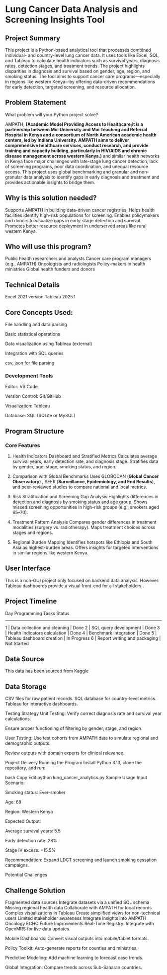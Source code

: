 # Lung Cancer Data Analysis and Screening Insights Tool

## Project Summary
This project is a Python-based analytical tool that processes combined individual- and country-level lung cancer data. It uses tools like Excel, SQL, and Tableau to calculate health indicators such as survival years, diagnosis rates, detection stages, and treatment trends. The project highlights disparities in diagnosis and survival based on gender, age, region, and smoking status. The tool aims to support cancer care programs—especially in regions like western Kenya—by offering data-driven recommendations for early detection, targeted screening, and resource allocation.

## Problem Statement
What problem will your Python project solve?

AMPATH, **(Academic Model Providing Access to Healthcare;it is a partnership between Moi University and Moi Teaching and Referral Hospital in Kenya and a consortium of North American academic health centers, led by Indiana University. AMPATH aims to deliver comprehensive healthcare services, conduct research, and provide training and capacity building, particularly in HIV/AIDS and chronic disease management across western Kenya.)** and similar health networks in Kenya face major challenges with late-stage lung cancer detection, lack of screening programs, poor data coordination, and unequal resource access. This project uses global benchmarking and granular and non-granular data analysis to identify gaps in early diagnosis and treatment and provides actionable insights to bridge them.

## Why is this solution needed?
Supports AMPATH in building data-driven cancer registries.
Helps health facilities identify high-risk populations for screening.
Enables policymakers and donors to visualize gaps in early-stage detection and survival.
Promotes better resource deployment in underserved areas like rural western Kenya.

## Who will use this program?
Public health researchers and analysts
Cancer care program managers (e.g., AMPATH)
Oncologists and radiologists
Policy-makers in health ministries
Global health funders and donors

## Technical Details
Excel 2021 version
Tableau 2025.1

## Core Concepts Used:

File handling and data parsing

Basic statistical operations

Data visualization using Tableau (external)

Integration with SQL queries

csv, json for file parsing

### Development Tools
Editor: VS Code

Version Control: Git/GitHub

Visualization: Tableau

Database: SQL (SQLite or MySQL)

## Program Structure
### Core Features
1. Health Indicators Dashboard and Stratified Metrics
Calculates average survival years, early detection rate, and diagnosis stage.
Stratifies data by gender, age, stage, smoking status, and region.

2. Comparison with Global Benchmarks
Uses GLOBOCAN (**Global Cancer Observatory**) , SEER (**Surveillance, Epidemiology, and End Results**), and peer-reviewed studies to compare national and local metrics.

3. Risk Stratification and Screening Gap Analysis
Highlights differences in detection and diagnosis by smoking status and age group.
Shows missed screening opportunities in high-risk groups (e.g., smokers aged 65–70).

4. Treatment Pattern Analysis
Compares gender differences in treatment modalities (surgery vs. radiotherapy).
Maps treatment choices across stages and regions.

5. Regional Burden Mapping
Identifies hotspots like Ethiopia and South Asia as highest-burden areas.
Offers insights for targeted interventions in similar regions like western Kenya.

## User Interface
This is a non-GUI project only  focused on backend data analysis.
However:
Tableau dashboards provide a visual front-end for all stakeholders .
## Project Timeline
Day	Programming Tasks	Status
_________________________________________
1 |	Data collection and cleaning | Done
2 |	SQL query development |	Done
3 |	Health Indicators calculation |	Done
4	| Benchmark integration |	Done
5	| Tableau dashboard creation |	In Progress
6	| Report writing and packaging	| Not Started
## Data Source 
This data has been sourced from Kaggle 
## Data Storage
CSV files for raw patient records.
SQL database for country-level metrics.
Tableau for interactive dashboards.


Testing Strategy
Unit Testing:
Verify correct diagnosis rate and survival year calculations.

Ensure proper functioning of filtering by gender, stage, and region.

User Testing:
Use test cohorts from AMPATH data to simulate regional and demographic outputs.

Review outputs with domain experts for clinical relevance.

Project Delivery
Running the Program
Install Python 3.13, clone the repository, and run:

bash
Copy
Edit
python lung_cancer_analytics.py
Sample Usage
Input Scenario:

Smoking status: Ever-smoker

Age: 68

Region: Western Kenya

Expected Output:

Average survival years: 5.5

Early detection rate: 28%

Stage IV excess: +15.5%

Recommendation: Expand LDCT screening and launch smoking cessation campaigns.

Potential Challenges

## Challenge	Solution
Fragmented data sources	Integrate datasets via a unified SQL schema
Missing regional health data	Collaborate with AMPATH for local records
Complex visualizations in Tableau	Create simplified views for non-technical users
Limited stakeholder awareness	Integrate insights into AMPATH Oncology ECHO
Future Improvements
Real-Time Registry: Integrate with OpenMRS for live data updates.

Mobile Dashboards: Convert visual outputs into mobile/tablet formats.

Policy Toolkit: Auto-generate reports for counties and ministries.

Predictive Modeling: Add machine learning to forecast case trends.

Global Integration: Compare trends across Sub-Saharan countries.



